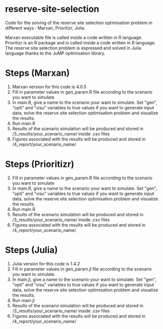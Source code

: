 # reserve-site-selection
Code for the solving of the reserve site selection optimisation problem in different ways : Marxan, Prioritizr, Julia. 

Marxan executable file is called inside a code written in R language. Prioritizr is an R package and is called inside a code written in R language. The reserve site selection problem is expressed and solved in Julia language thanks to the JuMP optimisation library. 



# Steps (Marxan)
1. Marxan version for this code is 4.0.5
2. Fill in parameter values in gen_param.R file according to the scenario you want to simulate
3. In main.R, give a name to the scenario your want to simulate. Set "gen", "opti" and "visu" variables to true values if you want to generate input data, solve the reserve site selection optimisation problem and visualize the results. 
4. Run main.R
5. Results of the scenario simulation will be produced and stored in /3_results/your_scenario_name/ inside .csv files
6. Figures associated with the results will be produced and stored in /4_report/your_scenario_name/ 

# Steps (Prioritizr)
2. Fill in parameter values in gen_param.R file according to the scenario you want to simulate
3. In main.R, give a name to the scenario your want to simulate. Set "gen", "opti" and "visu" variables to true values if you want to generate input data, solve the reserve site selection optimisation problem and visualize the results. 
4. Run main.R
5. Results of the scenario simulation will be produced and stored in /3_results/your_scenario_name/ inside .csv files
6. Figures associated with the results will be produced and stored in /4_report/your_scenario_name/ 

# Steps (Julia)
1. Julia version for this code is 1.4.2
2. Fill in parameter values in gen_param.jl file according to the scenario you want to simulate
3. In main.jl, give a name to the scenario your want to simulate. Set "gen", "opti" and "visu" variables to true values if you want to generate input data, solve the reserve site selection optimisation problem and visualize the results. 
4. Run main.jl
5. Results of the scenario simulation will be produced and stored in /3_results/your_scenario_name/ inside .csv files
6. Figures associated with the results will be produced and stored in /4_report/your_scenario_name/ 
